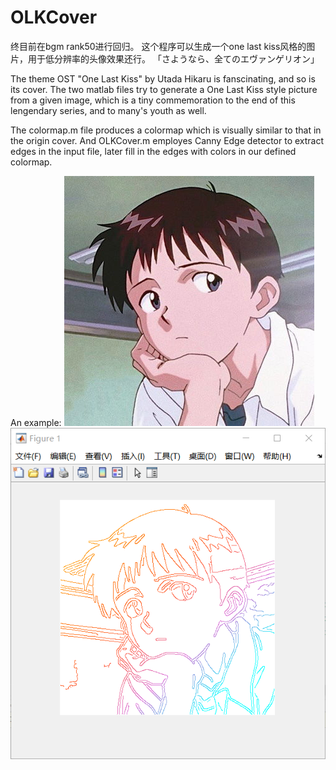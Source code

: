 # OLKCover

终目前在bgm rank50进行回归。
这个程序可以生成一个one last kiss风格的图片，用于低分辨率的头像效果还行。
「さようなら、全てのエヴァンゲリオン」

The theme OST "One Last Kiss" by Utada Hikaru is fanscinating, and so is its cover. The two matlab files try to generate a One Last Kiss style picture from a given image, which is a tiny commemoration to the end of this lengendary series, and to many's youth as well.

The colormap.m file produces a colormap which is visually similar to that in the origin cover. And OLKCover.m employes Canny Edge detector to extract edges in the input file, later fill in the edges with colors in our defined colormap.


An example:
![Image text](https://raw.githubusercontent.com/XichongLing/OLKCover/master/img/shinji.jpg)
![Image text](https://raw.githubusercontent.com/XichongLing/OLKCover/master/img/OLKshinji.png)
